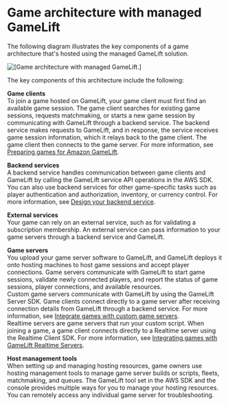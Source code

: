 # Game architecture with managed GameLift<a name="gamelift-architecture"></a>

The following diagram illustrates the key components of a game architecture that's hosted using the managed GameLift solution\.

![\[Game architecture with managed GameLift.\]](http://docs.aws.amazon.com/gamelift/latest/developerguide/images/game_architecture.png)

The key components of this architecture include the following:

**Game clients**  
To join a game hosted on GameLift, your game client must first find an available game session\. The game client searches for existing game sessions, requests matchmaking, or starts a new game session by communicating with GameLift through a backend service\. The backend service makes requests to GameLift, and in response, the service receives game session information, which it relays back to the game client\. The game client then connects to the game server\. For more information, see [Preparing games for Amazon GameLift](integration-intro.md)\.

**Backend services**  
A backend service handles communication between game clients and GameLift by calling the GameLift service API operations in the AWS SDK\. You can also use backend services for other game\-specific tasks such as player authentication and authorization, inventory, or currency control\. For more information, see [Design your backend service](gamelift_quickstart_customservers_designbackend.md)\.

**External services**  
Your game can rely on an external service, such as for validating a subscription membership\. An external service can pass information to your game servers through a backend service and GameLift\.

**Game servers**  
You upload your game server software to GameLift, and GameLift deploys it onto hosting machines to host game sessions and accept player connections\. Game servers communicate with GameLift to start game sessions, validate newly connected players, and report the status of game sessions, player connections, and available resources\.  
Custom game servers communicate with GameLift by using the GameLift Server SDK\. Game clients connect directly to a game server after receiving connection details from GameLift through a backend service\. For more information, see [Integrate games with custom game servers](integration-custom-intro.md)\.  
Realtime servers are game servers that run your custom script\. When joining a game, a game client connects directly to a Realtime server using the Realtime Client SDK\. For more information, see [Integrating games with GameLift Realtime Servers](realtime-intro.md)\.

**Host management tools**  
When setting up and managing hosting resources, game owners use hosting management tools to manage game server builds or scripts, fleets, matchmaking, and queues\. The GameLift tool set in the AWS SDK and the console provides multiple ways for you to manage your hosting resources\. You can remotely access any individual game server for troubleshooting\.
